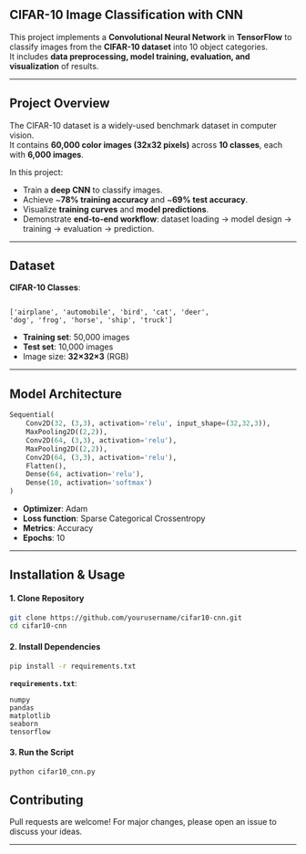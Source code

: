 
##  CIFAR-10 Image Classification with CNN

This project implements a **Convolutional Neural Network**  in **TensorFlow** to classify images from the **CIFAR-10 dataset** into 10 object categories.  
It includes **data preprocessing, model training, evaluation, and visualization** of results.

---

##  Project Overview

The CIFAR-10 dataset is a widely-used benchmark dataset in computer vision.  
It contains **60,000 color images (32x32 pixels)** across **10 classes**, each with **6,000 images**.

In this project:
- Train a **deep CNN** to classify images.
- Achieve ~**78% training accuracy** and ~**69% test accuracy**.
- Visualize **training curves** and **model predictions**.
- Demonstrate **end-to-end workflow**: dataset loading → model design → training → evaluation → prediction.

---

##  Dataset

**CIFAR-10 Classes**:
```

['airplane', 'automobile', 'bird', 'cat', 'deer',
'dog', 'frog', 'horse', 'ship', 'truck']

````

- **Training set**: 50,000 images  
- **Test set**: 10,000 images  
- Image size: **32×32×3** (RGB)  

---

##  Model Architecture

```python
Sequential(
    Conv2D(32, (3,3), activation='relu', input_shape=(32,32,3)),
    MaxPooling2D((2,2)),
    Conv2D(64, (3,3), activation='relu'),
    MaxPooling2D((2,2)),
    Conv2D(64, (3,3), activation='relu'),
    Flatten(),
    Dense(64, activation='relu'),
    Dense(10, activation='softmax')
)
````

* **Optimizer**: Adam
* **Loss function**: Sparse Categorical Crossentropy
* **Metrics**: Accuracy
* **Epochs**: 10

---


##  Installation & Usage

#### 1. Clone Repository

```bash
git clone https://github.com/yourusername/cifar10-cnn.git
cd cifar10-cnn
```

#### 2. Install Dependencies

```bash
pip install -r requirements.txt
```

**`requirements.txt`**:

```
numpy
pandas
matplotlib
seaborn
tensorflow
```

#### 3. Run the Script

```bash
python cifar10_cnn.py
```



##  Contributing

Pull requests are welcome!
For major changes, please open an issue to discuss your ideas.

---
